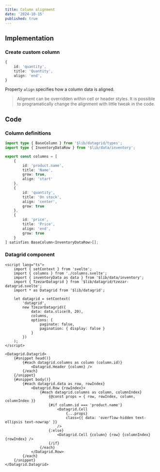 ```yaml
---
title: Column alignment
date: '2024-10-15'
published: true
---
```


<script>
  import Datagrid from './datagrid.svelte'
</script>

<Datagrid />

## Implementation

### Create custom column


```ts
{
	id: 'quantity',
	title: 'Quantity',
	align: 'end',
}
```
Property `align` specifies how a column data is aligned.

> Aligment can be overridden within cell or header styles. It is possible to programatically change the alignment with little tweak in the code.

## Code

### Column definitions

```ts
import type { BaseColumn } from '$lib/datagrid/types';
import type { InventoryDataRow } from '$lib/data/inventory';

export const columns = [
	{
		id: 'product.name',
		title: 'Name',
		grow: true,
		align: 'start'
	},
	{
		id: 'quantity',
		title: 'On stock',
		align: 'center',
		grow: true
	},
	{
		id: 'price',
		title: 'Price',
		align: 'end',
		grow: true
	}
] satisfies BaseColumn<InventoryDataRow>[];
```

### Datagrid component

```svelte
<script lang="ts">
	import { setContext } from 'svelte';
	import { columns } from './columns.svelte';
	import { inventoryData as data } from '$lib/data/inventory';
	import { TzezarDatagrid } from '$lib/datagrid/tzezar-datagrid.svelte';
	import * as Datagrid from '$lib/datagrid';

	let datagrid = setContext(
		'datagrid',
		new TzezarDatagrid({
			data: data.slice(0, 20),
			columns,
			options: {
				paginate: false,
				pagination: { display: false }
			}
		})
	);
</script>

<Datagrid.Datagrid>
	{#snippet head()}
		{#each datagrid.columns as column (column.id)}
			<Datagrid.Header {column} />
		{/each}
	{/snippet}
	{#snippet body()}
		{#each datagrid.data as row, rowIndex}
			<Datagrid.Row {rowIndex}>
				{#each datagrid.columns as column, columnIndex}
					{@const props = { row, rowIndex, column, columnIndex }}
					{#if column.id === 'product.name'}
						<Datagrid.Cell
							{...props}
							class={{ data: 'overflow-hidden text-ellipsis text-nowrap' }}
						/>
					{:else}
						<Datagrid.Cell {column} {row} {columnIndex} {rowIndex} />
					{/if}
				{/each}
			</Datagrid.Row>
		{/each}
	{/snippet}
</Datagrid.Datagrid>
```

